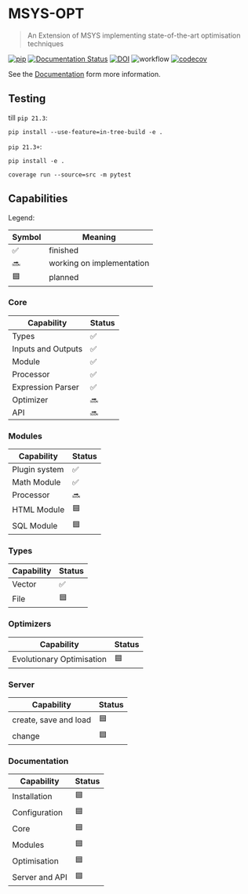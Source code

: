 # MSYS-OPT
> An Extension of MSYS implementing state-of-the-art optimisation techniques 

[![pip](https://img.shields.io/pypi/v/msys-opt.svg)](https://pypi.org/project/msys-opt/)
[![Documentation Status](https://readthedocs.org/projects/msys-opt-docs/badge/?version=latest)](https://msys-opt-docs.readthedocs.io/en/latest/?badge=latest)
[![DOI](https://zenodo.org/badge/363596972.svg)](https://zenodo.org/badge/latestdoi/363596972)
![workflow](https://github.com/willi-z/msys-opt/actions/workflows/ci.yml/badge.svg?branch=main)
[![codecov](https://codecov.io/gh/willi-z/msys-opt/branch/main/graph/badge.svg?token=OOC5YKLOTE)](https://codecov.io/gh/willi-z/msys-opt)

See the [Documentation](https://msys-docs.readthedocs.io/en/latest/) form more information.

## Testing
till `pip 21.3`:
```
pip install --use-feature=in-tree-build -e .
```
`pip 21.3+`:
```
pip install -e .
```

```
coverage run --source=src -m pytest
```

## Capabilities

Legend:

| Symbol | Meaning                              |
| ------ | ------------------------------------ |
| ✅     | finished                             |
| 🔜     | working on implementation            |
| 🟦     | planned                              |


### Core

| Capability                           | Status |
| ------------------------------------ | ------ |
| Types                                | ✅     |
| Inputs and Outputs                   | ✅     |
| Module                               | ✅     |
| Processor                            | ✅     |
| Expression Parser                    | ✅     |
| Optimizer                            | 🔜     |
| API                                  | 🔜     |


### Modules

| Capability                           | Status |
| ------------------------------------ | ------ |
| Plugin system                        | ✅     |
| Math Module                          | ✅     |
| Processor                            | 🔜     |
| HTML Module                          | 🟦     |
| SQL Module                           | 🟦     |

### Types

| Capability                           | Status |
| ------------------------------------ | ------ |
| Vector                               | ✅     |
| File                                 | 🟦     |

### Optimizers

| Capability                           | Status |
| ------------------------------------ | ------ |
| Evolutionary Optimisation            | 🟦     |

### Server

| Capability                           | Status |
| ------------------------------------ | ------ |
| create, save and load                | 🟦     |
| change                               | 🟦     |

### Documentation

| Capability                           | Status |
| ------------------------------------ | ------ |
| Installation                         | 🟦     |
| Configuration                        | 🟦     |
| Core                                 | 🟦     |
| Modules                              | 🟦     |
| Optimisation                         | 🟦     |
| Server and API                       | 🟦     |